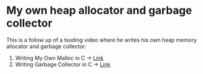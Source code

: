 # My own heap allocator and garbage collector

This is a follow up of a tsoding video where he writes his own heap memory allocator and garbage collector:

1. Writing My Own Malloc in C -> [Link](https://www.youtube.com/watch?v=sZ8GJ1TiMdk)
2. Writing Garbage Collector in C -> [Link](https://www.youtube.com/watch?v=2JgEKEd3tw8&t)
